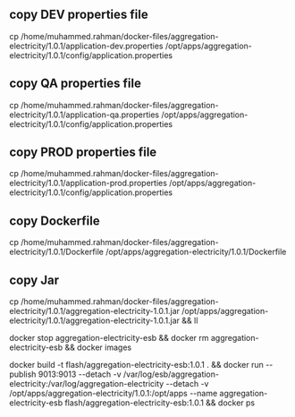 
## copy DEV properties file
cp /home/muhammed.rahman/docker-files/aggregation-electricity/1.0.1/application-dev.properties /opt/apps/aggregation-electricity/1.0.1/config/application.properties

## copy QA properties file
cp /home/muhammed.rahman/docker-files/aggregation-electricity/1.0.1/application-qa.properties /opt/apps/aggregation-electricity/1.0.1/config/application.properties

## copy PROD properties file
cp /home/muhammed.rahman/docker-files/aggregation-electricity/1.0.1/application-prod.properties /opt/apps/aggregation-electricity/1.0.1/config/application.properties

## copy Dockerfile
cp /home/muhammed.rahman/docker-files/aggregation-electricity/1.0.1/Dockerfile /opt/apps/aggregation-electricity/1.0.1/Dockerfile

## copy Jar
cp /home/muhammed.rahman/docker-files/aggregation-electricity/1.0.1/aggregation-electricity-1.0.1.jar /opt/apps/aggregation-electricity/1.0.1/aggregation-electricity-1.0.1.jar && ll


docker stop aggregation-electricity-esb && docker rm aggregation-electricity-esb && docker images

docker build -t flash/aggregation-electricity-esb:1.0.1 . && docker run --publish 9013:9013 --detach -v /var/log/esb/aggregation-electricity:/var/log/aggregation-electricity --detach -v /opt/apps/aggregation-electricity/1.0.1:/opt/apps --name aggregation-electricity-esb flash/aggregation-electricity-esb:1.0.1 && docker ps
